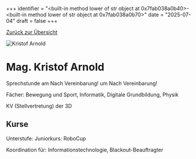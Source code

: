 
+++
identifier = "<built-in method lower of str object at 0x7fab038a0b40>-<built-in method lower of str object at 0x7fab038a0b70>"
date = "2025-07-04"
draft = false
+++

 [Zurück zur Übersicht](/schule/lehrpersonal/)

<div class="row">
<div class="column">
<img src="/images/personal/Arnold.jpg" alt="Kristof Arnold"> 
</div>
<div class="column">

# Mag. Kristof Arnold 

Sprechstunde am Nach Vereinbarung! um Nach Vereinbarung!

Fächer: Bewegung und Sport,  Informatik,  Digitale Grundbildung,  Physik



KV (Stellvertretung) der 3D

## Kurse

Unterstufe: Juniorkurs: RoboCup



Koordination für: Informationstechnologie, Blackout-Beauftragter



</div>
</div> 

